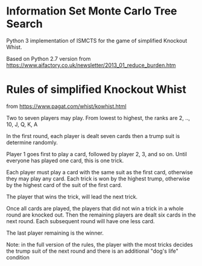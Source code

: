 Information Set Monte Carlo Tree Search
=======================================

Python 3 implementation of ISMCTS for the game of simplified Knockout Whist.

Based on Python 2.7 version from https://www.aifactory.co.uk/newsletter/2013_01_reduce_burden.htm

Rules of simplified Knockout Whist
==================================
from https://www.pagat.com/whist/kowhist.html

Two to seven players may play. From lowest to highest, the ranks are 2, .., 10, J, Q, K, A

In the first round, each player is dealt seven cards then a trump suit is
determine randomly.

Player 1 goes first to play a card, followed by player 2, 3, and so on. Until
everyone has played one card, this is one trick.

Each player must play a card with the same suit as the first card, otherwise
they may play any card. Each trick is won by the highest trump, otherwise by
the highest card of the suit of the first card.

The player that wins the trick, will lead the next trick.

Once all cards are played, the players that did not win a trick in a whole
round are knocked out. Then the remaining players are dealt six cards in
the next round. Each subsequent round will have one less card.

The last player remaining is the winner.

Note: in the full version of the rules, the player with the most tricks decides the trump suit of the next round and there is an additional "dog's life" condition
